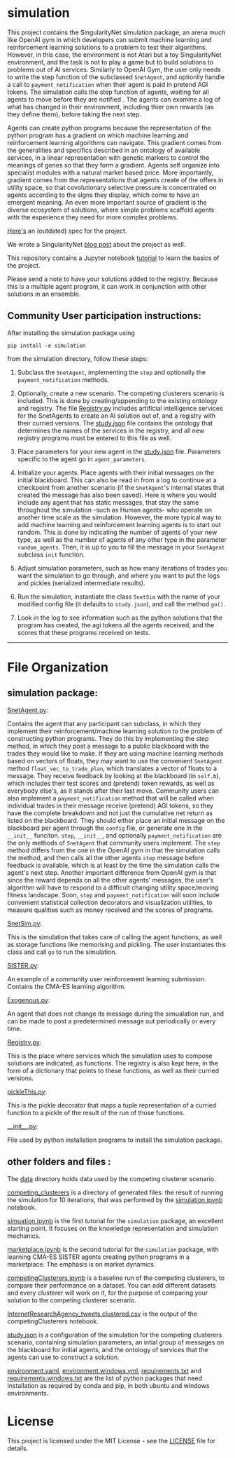 # simulation

This project contains the SingularityNet simulation package, an arena much like OpenAI gym in which developers can submit machine learning and reinforcement learning solutions to a problem to test their algorithms.  However, in this case, the environment is not Atari but a toy SingularityNet environment, and the task is not to play a game but to build solutions to problems out of AI services.  Similarly to OpenAI Gym, the user only needs to write the step function of the subclassed `SnetAgent`, and optionlly handle a call to `payment_notification` when their agent is paid in pretend AGI tokens.  The simulation calls the step function of agents, waiting for all agents to move before they are notified .  The agents can examine a log of what has changed in their environment, including thier own rewards (as they define them), before taking the next step.

Agents can create python programs because the representation of the python program has a gradient on which machine learning and reinforcement learning algorithms can navigate.  This gradient comes from the generalities and specifics described in an ontology of available services, in a linear representation with genetic markers to control the meanings of genes so that they form a gradient.  Agents self organize into specialist  modules with a natural market based price. More importantly, gradient comes from the representations that agents create of the offers in utility space, so that covolutionary selective pressure is concentrated on agents according to the signs they display, which come to have an emergent meaning.  An even more important source of gradient is the diverse ecosystem of solutions, where simple problems scaffold agents with the experience they need for more complex problems.

[Here's](https://docs.google.com/document/d/1ZLcE4ekemPnplHUiE1Q4sHxlFZO3MQAdkWFEUUPcN3I/edit?usp=sharing) an (outdated) spec for the project.

We wrote a SingularityNet [blog post](https://blog.singularitynet.io/singularitynets-first-simulation-is-open-to-the-community-37445cb81bc4) about the project as well.

This repository contains a Jupyter notebook [tutorial](simulation.ipynb) to learn the basics of the project.  

Please send a note to have your solutions added to the registry.  Because this is a multiple agent program, it can work in conjunction with other solutions in an ensemble.       




## Community User participation instructions:

After installing the simulation package using 
```
pip install -e simulation
```
from the simulation directory, follow these steps:


1. Subclass the `SnetAgent`, implementing the `step` and optionally the `payment_notification` methods. 

2. Optionally, create a new scenario.  The competing clusterers scenario is included.  This is done by creating/appending to the existing ontology and registry.   The file [Registry.py](simulation/Registry.py) includes artificial intelligence services for the SnetAgents to create an AI solution out of, and a registry with their curried versions. The [study.json](simulation/study.json) file contains the ontology that determines the names of the services in the registry, and all new registry programs must be entered to this file as well.

3.  Place parameters for your new agent in the [study.json](simulation/study.json) file. Parameters specific to the agent go in `agent_parameters`.

4.  Initialize your agents.  Place agents with their initial messages on the initial blackboard. This can also be read in from a log to continue at a checkpoint from another scenario (if the `SnetAgent`'s internal states that created the message has also been saved). Here is where you would include any agent that has static messages, that stay the same throughout the simulation -such as Human agents- who operate on another time scale as the simulation. However, the more typical way to add machine learning and reinforcement learning agents is to start out random.  This is done by indicating the number of agents of your new type, as well as the number of agents of any other type in the parameter `random_agents`.   Then, it is up to you to fill the message in your `SnetAgent` subclass `init` function.

5. Adjust simulation parameters, such as how many iterations of trades you want the simulation to go through, and where you want to put the logs and pickles (serialized intermediate results).

6. Run the simulation, instantiate the class `SnetSim` with the name of your modified config file (it defaults to `study.json`), and call the method `go()`.

7. Look in the log to see information such as the python solutions that the program has created, the agi tokens all the agents received, and the scores that these programs received on tests.

*************************

#  File Organization


## simulation package:


[SnetAgent.py](simulation/SnetAgent.py):

Contains the agent that any participant can subclass, in which they implement their reinforcement/machine learning solution to the problem of constructing python programs. They do this by implementing the step method, in which they post a message to a public blackboard with the trades they would like to make. If they are using machine learning methods based on vectors of floats, they may want to use the convenient `SnetAgent` method `float_vec_to_trade_plan`, which translates a vector of floats to a message.  They receive feedback by looking at the blackboard (in `self.b`), which includes their test scores and (pretend) token rewards, as well as everybody else's, as it stands after their last move.  Community users can also implement a `payment_notification` method that will be called when individual trades in their message receive (pretend) AGI tokens, so they have the complete breakdown and not just the cumulative net return as listed on the blackboard. They should either place an initial message on the blackboard per agent through the `config` file, or generate one in the `__init__` funciton. `step`, `__init__`, and optionally `payment_notification` are the only methods of `SnetAgent` that community users implement. The `step` method differs from the one in the OpenAI gym in that the simulation calls the method, and then calls all the other agents `step` message before feedback is available, which is at least by the time the simulation calls the agent's next step. Another important difference from OpenAI gym is that since the reward depends on all the other agents' messages, the user's algorithm will have to respond to a difficult changing utility space/moving fitness landscape. Soon, `step` and `payment_notification` will soon include convenient statistical collection decorators and visualization utilities, to measure qualities such as money received and the scores of programs.

[SnetSim.py](simulation/SnetSim.py):

This is the simulation that takes care of calling the agent functions, as well as storage functions like memorising and pickling.  The user instantiates this class and call `go` to run the simulation.


[SISTER.py](simulation/SISTER.py):

An example of a community user reinforcement learning submission. Contains the CMA-ES learning algorithm.  

[Exogenous.py](simulation/Exogenous.py): 

An agent that does not change its message during the simualation run, and can be made to post a predetermined message out periodically or every time.  

[Registry.py](simulation/Registry.py):

This is the place where services which the simulation uses to compose solutions are indicated, as functions. The registry is also kept here, in the form of a dictionary that points to these functions, as well as their curried versions. 

[pickleThis.py](simulation/pickleThis.py):

This is the pickle decorator that maps a tuple representation of a curried function to a pickle of the result of the run of those functions.

[\_\_init\_\_.py](simulation/__init__.py): 

File used by python installation programs to install the simulation package.


## other folders and files :

The [data](data) directory holds data used by the competing clusterer scenario.

[competing_clusterers](competing_clusterers) is a directory of generated files: the result of running the simulation for 10 iterations, that was performed by the [simulation.ipynb](simulation.ipynb) notebook. 

[simuation.ipynb](simulation.ipynb) is the first tutorial for the `simulation` package, an excellent starting point.  It focuses on the knowledge representation and simulation mechanics.

[marketplace.ipynb](marketplace.ipynb) is the second tutorial for the `simulation` package, with learning CMA-ES SISTER agents creating python programs in a marketplace.  The emphasis is on market dynamics.

[competingClusterers.ipynb](competingClusterers.ipynb) is a baseline run of the competing clusterers, to compare their performance on a dataset. You can add different datasets and every clusterer will work on it, for the purpose of comparing your solution to the competing clusterer scenario.

[InternetResearchAgency_tweets.clustered.csv](InternetResearchAgency_tweets.clustered.csv) is the output of the competingClusterers notebook.

[study.json](study.json) is a configuration of the simulation for the competing clusterers scenario, containing simulation parameters, an intial group of messages on the blackboard for initial agents, and the ontology of services that the agents can use to construct a solution.  

[environment.yaml](environment.yaml), [environment.windows.yml](environment.windows.yml), [requirements.txt](requirements.txt) and [requirements.windows.txt](requirements.windows.txt) are the list of python packages that need installation as required by conda and pip, in both ubuntu and windows  environments.

# License  
  
This project is licensed under the MIT License - see the
[LICENSE](https://github.com/singnet/alpha-daemon/blob/master/LICENSE) file for details.